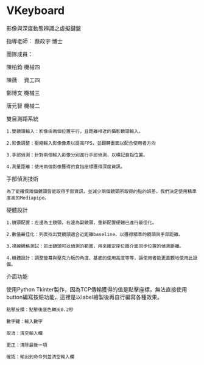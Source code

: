 # VKeyboard
影像與深度動態辨識之虛擬鍵盤


指導老師： 蔡政宇  博士

團隊成員：

陳柏鈞  機械四 

陳薇　  資工四 

鄭博文  機械三 

唐元智  機械二


雙目測距系統

    1.雙鏡頭輸入：影像由兩個位置平行，且距離相近的攝影鏡頭輸入。
    
    2.影像調整：壓縮輸入影像像素以提高FPS，並翻轉畫面以配合使用者方向
    
    3.手部偵測：針對兩個輸入影像分別進行手部偵測，以標記食指位置。
    
    4.測量距離：使用兩個影像獲得的食指座標獲得深度資訊。
    
手部偵測技術

    為了能確保兩個鏡頭皆能取得手部資訊，並減少兩個鏡頭所取得的點的誤差，我們決定使用精準度高的Mediapipe。

硬體設計

    1.鏡頭配置：左邊為主鏡頭，右邊為副鏡頭，重新配置硬體已進行最佳化。
    
    2.數值最佳化：列表找出雙鏡頭適合近距離baseline，以獲得精準的鏡頭與手部距離。
    
    3.視線網格測試：抓出鏡頭可以偵測的範圍，用來確定座位跟介面同步位置的偵測距離。
    
    4.機體設計：調整螢幕與壓克力板的角度、基底的使用高度等等，讓使用者能更直觀地使用此設備。
    
介面功能

使用Python Tkinter製作，因為TCP傳輸獲得的值是點擊座標，無法直接使用button編寫按鈕功能，這裡是以label繪製後再自行編寫各種效果。

    點擊反饋：點擊後底色轉灰0.2秒
    
    數字鍵：輸入數字
    
    取消：清空輸入欄

    更正：清除最後一項
    
    確認：輸出到命令列並清空輸入欄


